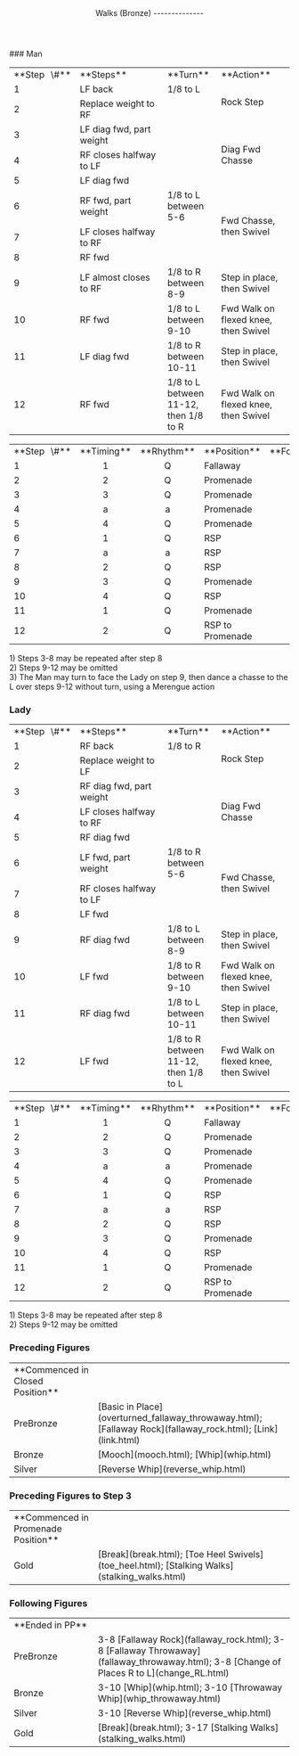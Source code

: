 <header>Walks (Bronze)
--------------

 </header>### Man

 <table class="style1"> <tbody><tr> <td style="width:10%">**Step<span style="color:white">\_</span>\#**</td> <td style="width:40%">**Steps**</td> <td style="width:20%">**Turn**</td> <td style="width:30%">**Action**</td> </tr> <tr> <td>1</td> <td>LF back</td> <td>1/8 to L</td> <td rowspan="2">Rock Step</td> </tr> <tr> <td>2</td> <td>Replace weight to RF</td> <td> </td> </tr> <tr> <td>3</td> <td>LF diag fwd, part weight</td> <td> </td> <td rowspan="3">Diag Fwd Chasse</td> </tr> <tr> <td>4</td> <td>RF closes halfway to LF</td> <td> </td> </tr> <tr> <td>5</td> <td>LF diag fwd</td> <td> </td> </tr> <tr> <td>6</td> <td>RF fwd, part weight</td> <td>1/8 to L between 5-6</td> <td rowspan="3">Fwd Chasse, then Swivel</td> </tr> <tr> <td>7</td> <td>LF closes halfway to RF</td> <td> </td> </tr> <tr> <td>8</td> <td>RF fwd</td> <td> </td> </tr> <tr> <td>9</td> <td>LF almost closes to RF</td> <td>1/8 to R between 8-9</td> <td>Step in place, then Swivel</td> </tr> <tr> <td>10</td> <td>RF fwd</td> <td>1/8 to L between 9-10</td> <td>Fwd Walk on flexed knee, then Swivel</td> </tr> <tr> <td>11</td> <td>LF diag fwd</td> <td>1/8 to R between 10-11</td> <td>Step in place, then Swivel</td> </tr> <tr> <td>12</td> <td>RF fwd</td> <td>1/8 to L between 11-12, then 1/8 to R</td> <td>Fwd Walk on flexed knee, then Swivel</td> </tr> </tbody></table>

 <table class="style1"> <tbody><tr> <td style="width:10%">**Step<span style="color:white">\_</span>\#**</td> <td style="width:20%;text-align:center">**Timing**</td> <td style="width:20%;text-align:center">**Rhythm**</td> <td style="width:30%;text-align:center">**Position**</td> <td style="width:20%;text-align:right">**Footwork**</td> </tr> <tr> <td>1</td> <td style="text-align:center">1</td> <td style="text-align:center">Q</td> <td>Fallaway</td> <td style="text-align:right">BF</td> </tr> <tr> <td>2</td> <td style="text-align:center">2</td> <td style="text-align:center">Q</td> <td>Promenade</td> <td style="text-align:right">BF</td> </tr> <tr> <td>3</td> <td style="text-align:center">3</td> <td style="text-align:center">Q</td> <td>Promenade</td> <td style="text-align:right">B</td> </tr> <tr> <td>4</td> <td style="text-align:center">a</td> <td style="text-align:center">a</td> <td>Promenade</td> <td style="text-align:right">B</td> </tr> <tr> <td>5</td> <td style="text-align:center">4</td> <td style="text-align:center">Q</td> <td>Promenade</td> <td style="text-align:right">BF</td> </tr> <tr> <td>6</td> <td style="text-align:center">1</td> <td style="text-align:center">Q</td> <td>RSP</td> <td style="text-align:right">B</td> </tr> <tr> <td>7</td> <td style="text-align:center">a</td> <td style="text-align:center">a</td> <td>RSP</td> <td style="text-align:right">B</td> </tr> <tr> <td>8</td> <td style="text-align:center">2</td> <td style="text-align:center">Q</td> <td>RSP</td> <td style="text-align:right">BF</td> </tr> <tr> <td>9</td> <td style="text-align:center">3</td> <td style="text-align:center">Q</td> <td>Promenade</td> <td style="text-align:right">T</td> </tr> <tr> <td>10</td> <td style="text-align:center">4</td> <td style="text-align:center">Q</td> <td>RSP</td> <td style="text-align:right">B</td> </tr> <tr> <td>11</td> <td style="text-align:center">1</td> <td style="text-align:center">Q</td> <td>Promenade</td> <td style="text-align:right">T</td> </tr> <tr> <td>12</td> <td style="text-align:center">2</td> <td style="text-align:center">Q</td> <td>RSP to Promenade</td> <td style="text-align:right">B</td> </tr> </tbody></table>

1\) Steps 3-8 may be repeated after step 8  
 2) Steps 9-12 may be omitted  
 3) The Man may turn to face the Lady on step 9, then dance a chasse to the L over steps 9-12 without turn, using a Merengue action

### Lady

 <table class="style1"> <tbody><tr> <td style="width:10%">**Step<span style="color:white">\_</span>\#**</td> <td style="width:40%">**Steps**</td> <td style="width:20%">**Turn**</td> <td style="width:30%">**Action**</td> </tr> <tr> <td>1</td> <td>RF back</td> <td>1/8 to R</td> <td rowspan="2">Rock Step</td> </tr> <tr> <td>2</td> <td>Replace weight to LF</td> <td> </td> </tr> <tr> <td>3</td> <td>RF diag fwd, part weight</td> <td> </td> <td rowspan="3">Diag Fwd Chasse</td> </tr> <tr> <td>4</td> <td>LF closes halfway to RF</td> <td> </td> </tr> <tr> <td>5</td> <td>RF diag fwd</td> <td> </td> </tr> <tr> <td>6</td> <td>LF fwd, part weight</td> <td>1/8 to R between 5-6</td> <td rowspan="3">Fwd Chasse, then Swivel</td> </tr> <tr> <td>7</td> <td>RF closes halfway to LF</td> <td> </td> </tr> <tr> <td>8</td> <td>LF fwd</td> <td> </td> </tr> <tr> <td>9</td> <td>RF diag fwd</td> <td>1/8 to L between 8-9</td> <td>Step in place, then Swivel</td> </tr> <tr> <td>10</td> <td>LF fwd</td> <td>1/8 to R between 9-10</td> <td>Fwd Walk on flexed knee, then Swivel</td> </tr> <tr> <td>11</td> <td>RF diag fwd</td> <td>1/8 to L between 10-11</td> <td>Step in place, then Swivel</td> </tr> <tr> <td>12</td> <td>LF fwd</td> <td>1/8 to R between 11-12, then 1/8 to L</td> <td>Fwd Walk on flexed knee, then Swivel</td> </tr> </tbody></table>

 <table class="style1"> <tbody><tr> <td style="width:10%">**Step<span style="color:white">\_</span>\#**</td> <td style="width:20%;text-align:center">**Timing**</td> <td style="width:20%;text-align:center">**Rhythm**</td> <td style="width:30%;text-align:center">**Position**</td> <td style="width:20%;text-align:right">**Footwork**</td> </tr> <tr> <td>1</td> <td style="text-align:center">1</td> <td style="text-align:center">Q</td> <td>Fallaway</td> <td style="text-align:right">BF</td> </tr> <tr> <td>2</td> <td style="text-align:center">2</td> <td style="text-align:center">Q</td> <td>Promenade</td> <td style="text-align:right">BF</td> </tr> <tr> <td>3</td> <td style="text-align:center">3</td> <td style="text-align:center">Q</td> <td>Promenade</td> <td style="text-align:right">B</td> </tr> <tr> <td>4</td> <td style="text-align:center">a</td> <td style="text-align:center">a</td> <td>Promenade</td> <td style="text-align:right">B</td> </tr> <tr> <td>5</td> <td style="text-align:center">4</td> <td style="text-align:center">Q</td> <td>Promenade</td> <td style="text-align:right">BF</td> </tr> <tr> <td>6</td> <td style="text-align:center">1</td> <td style="text-align:center">Q</td> <td>RSP</td> <td style="text-align:right">B</td> </tr> <tr> <td>7</td> <td style="text-align:center">a</td> <td style="text-align:center">a</td> <td>RSP</td> <td style="text-align:right">B</td> </tr> <tr> <td>8</td> <td style="text-align:center">2</td> <td style="text-align:center">Q</td> <td>RSP</td> <td style="text-align:right">BF</td> </tr> <tr> <td>9</td> <td style="text-align:center">3</td> <td style="text-align:center">Q</td> <td>Promenade</td> <td style="text-align:right">T</td> </tr> <tr> <td>10</td> <td style="text-align:center">4</td> <td style="text-align:center">Q</td> <td>RSP</td> <td style="text-align:right">B</td> </tr> <tr> <td>11</td> <td style="text-align:center">1</td> <td style="text-align:center">Q</td> <td>Promenade</td> <td style="text-align:right">T</td> </tr> <tr> <td>12</td> <td style="text-align:center">2</td> <td style="text-align:center">Q</td> <td>RSP to Promenade</td> <td style="text-align:right">B</td> </tr> </tbody></table>

1\) Steps 3-8 may be repeated after step 8  
 2) Steps 9-12 may be omitted

### Preceding Figures

 <table> <tbody><tr> <td style="width:30%">**Commenced in Closed Position**</td> <td> </td> </tr> <tr> <td>PreBronze</td> <td> [Basic in Place](overturned_fallaway_throwaway.html); [Fallaway Rock](fallaway_rock.html); [Link](link.html) </td> </tr> <tr> <td>Bronze</td> <td> [Mooch](mooch.html); [Whip](whip.html) </td> </tr> <tr> <td>Silver</td> <td> [Reverse Whip](reverse_whip.html) </td> </tr> </tbody></table>

### Preceding Figures to Step 3

 <table> <tbody><tr> <td style="width:30%">**Commenced in Promenade Position**</td> <td> </td> </tr> <tr> <td>Gold</td> <td> [Break](break.html); [Toe Heel Swivels](toe_heel.html); [Stalking Walks](stalking_walks.html) </td> </tr> </tbody></table>

### Following Figures

 <table> <tbody><tr> <td style="width:30%">**Ended in PP**</td> <td> </td> </tr> <tr> <td>PreBronze</td> <td> 3-8 [Fallaway Rock](fallaway_rock.html); 3-8 [Fallaway Throwaway](fallaway_throwaway.html); 3-8 [Change of Places R to L](change_RL.html) </td> </tr> <tr> <td>Bronze</td> <td> 3-10 [Whip](whip.html); 3-10 [Throwaway Whip](whip_throwaway.html) </td> </tr> <tr> <td>Silver</td> <td> 3-10 [Reverse Whip](reverse_whip.html) </td> </tr> <tr> <td>Gold</td> <td> [Break](break.html); 3-17 [Stalking Walks](stalking_walks.html) </td> </tr> </tbody></table>